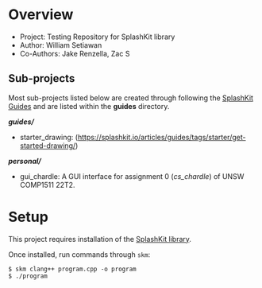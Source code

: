 # Overview
* Project: Testing Repository for SplashKit library
* Author: William Setiawan
* Co-Authors: Jake Renzella, Zac S

## Sub-projects
Most sub-projects listed below are created through following the [SplashKit Guides](https://splashkit.io/articles/guides/) and are listed within the **guides** directory.

***guides/***
* starter_drawing: (https://splashkit.io/articles/guides/tags/starter/get-started-drawing/)

***personal/***
* gui_chardle: A GUI interface for assignment 0 (*cs_chardle*) of UNSW COMP1511 22T2.

# Setup
This project requires installation of the [SplashKit library](https://splashkit.io/articles/installation/).

Once installed, run commands through `skm`:
```
$ skm clang++ program.cpp -o program
$ ./program
```
